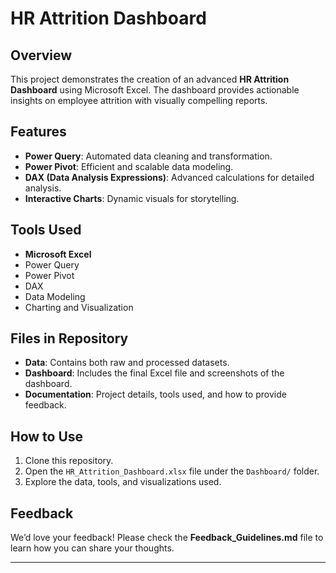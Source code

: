 # HR Attrition Dashboard  

## Overview  
This project demonstrates the creation of an advanced **HR Attrition Dashboard** using Microsoft Excel. The dashboard provides actionable insights on employee attrition with visually compelling reports.  

## Features  
- **Power Query**: Automated data cleaning and transformation.  
- **Power Pivot**: Efficient and scalable data modeling.  
- **DAX (Data Analysis Expressions)**: Advanced calculations for detailed analysis.  
- **Interactive Charts**: Dynamic visuals for storytelling.  

## Tools Used  
- **Microsoft Excel**  
- Power Query  
- Power Pivot  
- DAX  
- Data Modeling  
- Charting and Visualization  

## Files in Repository  
- **Data**: Contains both raw and processed datasets.  
- **Dashboard**: Includes the final Excel file and screenshots of the dashboard.  
- **Documentation**: Project details, tools used, and how to provide feedback.  

## How to Use  
1. Clone this repository.  
2. Open the `HR_Attrition_Dashboard.xlsx` file under the `Dashboard/` folder.  
3. Explore the data, tools, and visualizations used.  

## Feedback  
We’d love your feedback! Please check the **Feedback_Guidelines.md** file to learn how you can share your thoughts.  

---
